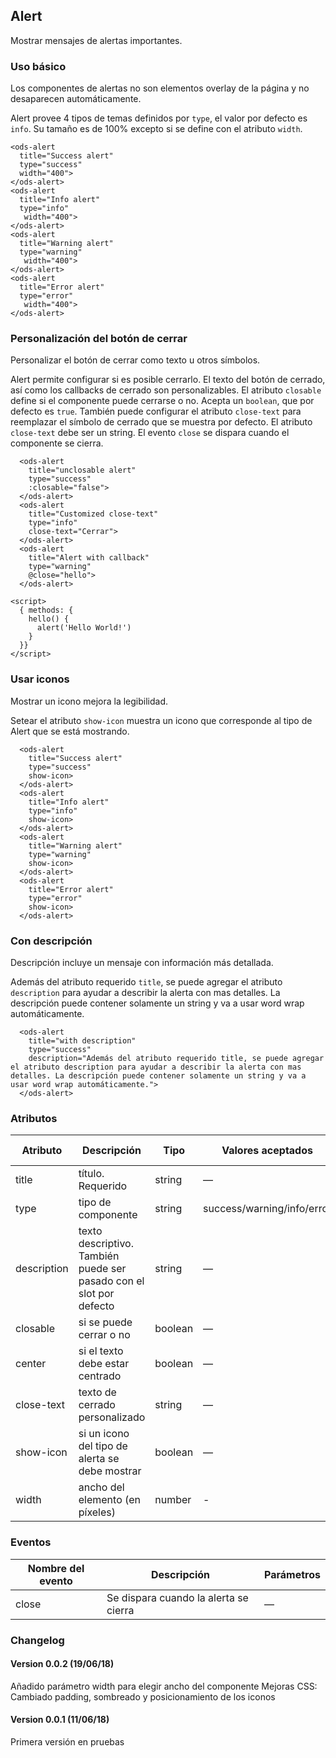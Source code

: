 ## Alert

Mostrar mensajes de alertas importantes.

###  Uso básico

Los componentes de alertas no son elementos overlay de la página y no desaparecen automáticamente.

Alert provee 4 tipos de temas definidos por `type`, el valor por defecto es `info`. Su tamaño es de 100% excepto si se define con el atributo `width`.


```
<ods-alert
  title="Success alert"
  type="success" 
  width="400">
</ods-alert>
<ods-alert
  title="Info alert"
  type="info"
   width="400">
</ods-alert>
<ods-alert
  title="Warning alert"
  type="warning"
   width="400">
</ods-alert>
<ods-alert
  title="Error alert"
  type="error"
   width="400">
</ods-alert>
```


###  Personalización del botón de cerrar 

Personalizar el botón de cerrar como texto u otros símbolos.

Alert permite configurar si es posible cerrarlo. El texto del botón de cerrado, así como los callbacks de cerrado son personalizables. El atributo `closable` define si el componente puede cerrarse o no. Acepta un `boolean`, que por defecto es `true`. También puede configurar el atributo `close-text` para reemplazar el símbolo de cerrado que se muestra por defecto. El atributo `close-text` debe ser un string. El evento `close` se dispara cuando el componente se cierra.


```
  <ods-alert
    title="unclosable alert"
    type="success"
    :closable="false">
  </ods-alert>
  <ods-alert
    title="Customized close-text"
    type="info"
    close-text="Cerrar">
  </ods-alert>
  <ods-alert
    title="Alert with callback"
    type="warning"
    @close="hello">
  </ods-alert>

<script>
  { methods: {
    hello() {
      alert('Hello World!')
    }
  }}
</script>
```


###   Usar iconos

Mostrar un icono mejora la legibilidad.

Setear el atributo `show-icon` muestra un icono que corresponde al tipo de Alert que se está mostrando.


```
  <ods-alert
    title="Success alert"
    type="success"
    show-icon>
  </ods-alert>
  <ods-alert
    title="Info alert"
    type="info"
    show-icon>
  </ods-alert>
  <ods-alert
    title="Warning alert"
    type="warning"
    show-icon>
  </ods-alert>
  <ods-alert
    title="Error alert"
    type="error"
    show-icon>
  </ods-alert>
```

###   Con descripción

Descripción incluye un mensaje con información más detallada.

Además del atributo requerido `title`, se puede agregar el atributo `description` para ayudar a describir la alerta con mas detalles. La descripción puede contener solamente un string y va a usar word wrap automáticamente.

```
  <ods-alert
    title="with description"
    type="success"
    description="Además del atributo requerido title, se puede agregar el atributo description para ayudar a describir la alerta con mas detalles. La descripción puede contener solamente un string y va a usar word wrap automáticamente.">
  </ods-alert>
```
###  Atributos
| Atributo    | Descripción                              | Tipo    | Valores aceptados          | Por defecto |
| ----------- | ---------------------------------------- | ------- | -------------------------- | ----------- |
| title       | título. Requerido                        | string  | —                          | —           |
| type        | tipo de componente                       | string  | success/warning/info/error | info        |
| description | texto descriptivo. También puede ser pasado con el slot por defecto | string  | —                          | —           |
| closable    | si se puede cerrar o no                  | boolean | —                          | true        |
| center      | si el texto debe estar centrado          | boolean | —                          | false       |
| close-text  | texto de cerrado personalizado           | string  | —                          | —           |
| show-icon   | si un icono del tipo de alerta se debe mostrar | boolean | —                          | false       |
| width       | ancho del elemento (en píxeles)          | number | -                          | 100%       |


###  Eventos
| Nombre del evento | Descripción                           | Parámetros |
| ----------------- | ------------------------------------- | ---------- |
| close             | Se dispara cuando la alerta se cierra | —          |


### Changelog

#### Version 0.0.2 (19/06/18)

Añadido parámetro width para elegir ancho del componente
Mejoras CSS: Cambiado padding, sombreado y posicionamiento de los iconos



#### Version 0.0.1 (11/06/18)

Primera versión en pruebas